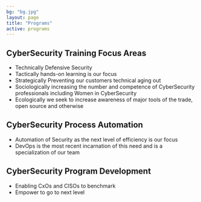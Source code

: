 ```yaml
---
bg: "bg.jpg"
layout: page
title: "Programs"
active: programs
---
```

## CyberSecurity Training Focus Areas
* Technically Defensive Security
* Tactically hands-on learning is our focus
* Strategically Preventing our customers technical aging out
* Sociologically increasing the number and competence of CyberSecurity professionals including Women in CyberSecurity
* Ecologically we seek to increase awareness of major tools of the trade, open source and otherwise

## CyberSecurity Process Automation
* Automation of Security as the next level of efficiency is our focus
* DevOps is the most recent incarnation of this need and is a specialization of our team

## CyberSecurity Program Development
* Enabling CxOs and CISOs to benchmark
* Empower to go to next level